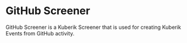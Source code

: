 # GitHub Screener

GitHub Screener is a Kuberik Screener that is used for creating Kuberik Events from GitHub activity.
